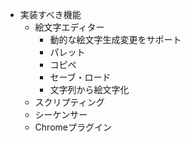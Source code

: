 - 実装すべき機能
  - 絵文字エディター
    - 動的な絵文字生成変更をサポート
    - パレット
    - コピペ
    - セーブ・ロード
    - 文字列から絵文字化
  - スクリプティング
  - シーケンサー
  - Chromeプラグイン
